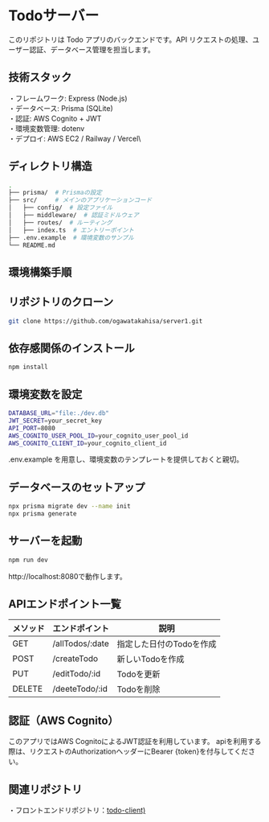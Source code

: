 # Todoサーバー

このリポジトリは Todo アプリのバックエンドです。API リクエストの処理、ユーザー認証、データベース管理を担当します。


## 技術スタック

・フレームワーク: Express (Node.js)\
・データベース: Prisma (SQLite)\
・認証: AWS Cognito + JWT\
・環境変数管理: dotenv\
・デプロイ: AWS EC2 / Railway / Vercel\


## ディレクトリ構造


```bash
.
├── prisma/  # Prismaの設定
├── src/     # メインのアプリケーションコード
│   ├── config/  # 設定ファイル
│   ├── middleware/  # 認証ミドルウェア
│   ├── routes/  # ルーティング
│   ├── index.ts  # エントリーポイント
├── .env.example  # 環境変数のサンプル
└── README.md
```


## 環境構築手順

## リポジトリのクローン
```bash
git clone https://github.com/ogawatakahisa/server1.git
```


## 依存感関係のインストール

```bash
npm install
```

## 環境変数を設定

```bash
DATABASE_URL="file:./dev.db"
JWT_SECRET=your_secret_key
API_PORT=8080
AWS_COGNITO_USER_POOL_ID=your_cognito_user_pool_id
AWS_COGNITO_CLIENT_ID=your_cognito_client_id
```
.env.example を用意し、環境変数のテンプレートを提供しておくと親切。



## データベースのセットアップ


```bash
npx prisma migrate dev --name init
npx prisma generate
```


## サーバーを起動

```bash
npm run dev
```
http://localhost:8080で動作します。


## APIエンドポイント一覧
| メソッド |エンドポイント | 説明 |
| --- | --- | --- |
| GET | /allTodos/:date | 指定した日付のTodoを作成 |
| POST | /createTodo | 新しいTodoを作成 |
| PUT | /editTodo/:id | Todoを更新 |
| DELETE | /deeteTodo/:id | Todoを削除 |


## 認証（AWS Cognito）
このアプリではAWS CognitoによるJWT認証を利用しています。
apiを利用する際は、リクエストのAuthorizationヘッダーにBearer {token}を付与してください。


## 関連リポジトリ

・フロントエンドリポジトリ：[todo-client)](https://github.com/ogawatakahisa/todo-client.git)
